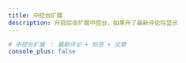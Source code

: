 ```yaml
---
title: 中控台扩展
description: 开启后会扩展中控台，如果开了最新评论将显示
---
```


```yaml [_config.solitude.yml]
# 中控台扩展 ： 最新评论 + 标签 + 文章
console_plus: false
```